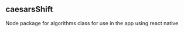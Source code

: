 caesarsShift
---------------------
Node package for algorithms class for use in the app using react native
